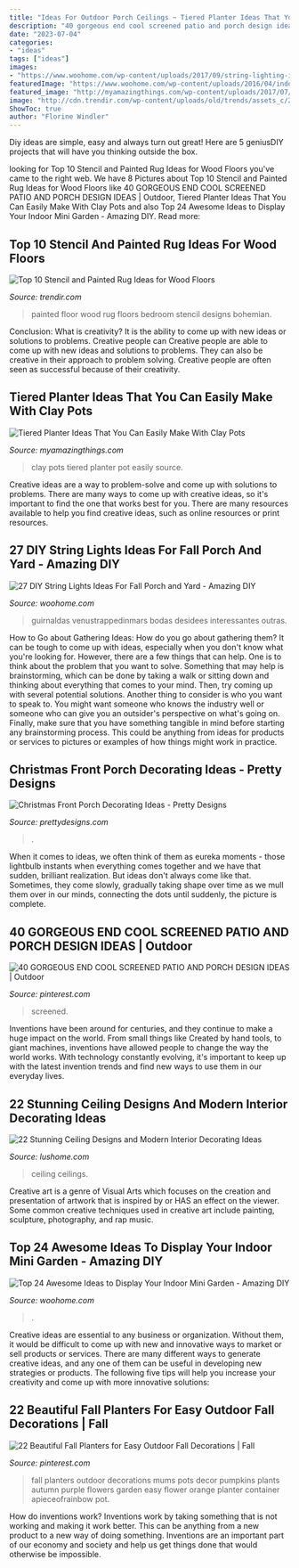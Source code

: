 ```yaml
---
title: "Ideas For Outdoor Porch Ceilings ~ Tiered Planter Ideas That You Can Easily Make With Clay Pots"
description: "40 gorgeous end cool screened patio and porch design ideas"
date: "2023-07-04"
categories:
- "ideas"
tags: ["ideas"]
images:
- "https://www.woohome.com/wp-content/uploads/2017/09/string-lighting-ideas-for-Fall-yard-and-garden-21.jpg"
featuredImage: "https://www.woohome.com/wp-content/uploads/2016/04/indoor-garden-projects-13.jpg"
featured_image: "http://myamazingthings.com/wp-content/uploads/2017/07/clay-pot-ideas-5.jpeg"
image: "http://cdn.trendir.com/wp-content/uploads/old/trends/assets_c/2015/08/bohemian-rug-painted-on-bedroom-floor-thumb-autox841-55613.jpg"
ShowToc: true
author: "Florine Windler"
---
```



Diy ideas are simple, easy and always turn out great! Here are 5 geniusDIY projects that will have you thinking outside the box.

	

		
looking for Top 10 Stencil and Painted Rug Ideas for Wood Floors you've came to the right web. We have 8 Pictures about Top 10 Stencil and Painted Rug Ideas for Wood Floors like 40 GORGEOUS END COOL SCREENED PATIO AND PORCH DESIGN IDEAS | Outdoor, Tiered Planter Ideas That You Can Easily Make With Clay Pots and also Top 24 Awesome Ideas to Display Your Indoor Mini Garden - Amazing DIY. Read more:
		
    
## Top 10 Stencil And Painted Rug Ideas For Wood Floors

<img loading=lazy src="http://cdn.trendir.com/wp-content/uploads/old/trends/assets_c/2015/08/bohemian-rug-painted-on-bedroom-floor-thumb-autox841-55613.jpg" onerror="this.onerror=null;this.src='https://tse1.mm.bing.net/th?id=OIP.C8gvn_5qeb-Bgj-gy7JEXQHaJ5&amp;pid=15.1';" alt="Top 10 Stencil and Painted Rug Ideas for Wood Floors">

_Source: trendir.com_

>painted floor wood rug floors bedroom stencil designs bohemian. 

	

Conclusion: What is creativity? It is the ability to come up with new ideas or solutions to problems. Creative people can
Creative people are able to come up with new ideas and solutions to problems. They can also be creative in their approach to problem solving. Creative people are often seen as successful because of their creativity.

    
## Tiered Planter Ideas That You Can Easily Make With Clay Pots

<img loading=lazy src="http://myamazingthings.com/wp-content/uploads/2017/07/clay-pot-ideas-5.jpeg" onerror="this.onerror=null;this.src='https://tse4.mm.bing.net/th?id=OIP.E8Wz8UGR_xs_H9BitXGH0QHaLH&amp;pid=15.1';" alt="Tiered Planter Ideas That You Can Easily Make With Clay Pots">

_Source: myamazingthings.com_

>clay pots tiered planter pot easily source. 

	

Creative ideas are a way to problem-solve and come up with solutions to problems. There are many ways to come up with creative ideas, so it's important to find the one that works best for you. There are many resources available to help you find creative ideas, such as online resources or print resources.

    
## 27 DIY String Lights Ideas For Fall Porch And Yard - Amazing DIY

<img loading=lazy src="https://www.woohome.com/wp-content/uploads/2017/09/string-lighting-ideas-for-Fall-yard-and-garden-21.jpg" onerror="this.onerror=null;this.src='https://tse1.mm.bing.net/th?id=OIP.I2M-b3k_CrK_ndnfkp5cKwHaJ4&amp;pid=15.1';" alt="27 DIY String Lights Ideas For Fall Porch and Yard - Amazing DIY">

_Source: woohome.com_

>guirnaldas venustrappedinmars bodas desidees interessantes outras. 

	

How to Go about Gathering Ideas: How do you go about gathering them?
It can be tough to come up with ideas, especially when you don't know what you're looking for. However, there are a few things that can help. One is to think about the problem that you want to solve. Something that may help is brainstorming, which can be done by taking a walk or sitting down and thinking about everything that comes to your mind. Then, try coming up with several potential solutions. Another thing to consider is who you want to speak to. You might want someone who knows the industry well or someone who can give you an outsider's perspective on what's going on. Finally, make sure that you have something tangible in mind before starting any brainstorming process. This could be anything from ideas for products or services to pictures or examples of how things might work in practice.

    
## Christmas Front Porch Decorating Ideas - Pretty Designs

<img loading=lazy src="https://www.prettydesigns.com/wp-content/uploads/2014/11/Large-Wreath-for-Front-Porch.jpg" onerror="this.onerror=null;this.src='https://tse1.mm.bing.net/th?id=OIP.nvvr-AwKjVvvhX-7GSteIwAAAA&amp;pid=15.1';" alt="Christmas Front Porch Decorating Ideas - Pretty Designs">

_Source: prettydesigns.com_

>. 

	

When it comes to ideas, we often think of them as eureka moments - those lightbulb instants when everything comes together and we have that sudden, brilliant realization. But ideas don't always come like that. Sometimes, they come slowly, gradually taking shape over time as we mull them over in our minds, connecting the dots until suddenly, the picture is complete.

    
## 40 GORGEOUS END COOL SCREENED PATIO AND PORCH DESIGN IDEAS | Outdoor

<img loading=lazy src="https://i.pinimg.com/736x/1f/b6/69/1fb6699afbb882046c0ede9200f232d1.jpg" onerror="this.onerror=null;this.src='https://tse3.mm.bing.net/th?id=OIP.LOMXU11KdfIyjLN3IDNS0QHaLH&amp;pid=15.1';" alt="40 GORGEOUS END COOL SCREENED PATIO AND PORCH DESIGN IDEAS | Outdoor">

_Source: pinterest.com_

>screened. 

	

Inventions have been around for centuries, and they continue to make a huge impact on the world. From small things like Created by hand tools, to giant machines, inventions have allowed people to change the way the world works. With technology constantly evolving, it's important to keep up with the latest invention trends and find new ways to use them in our everyday lives.

    
## 22 Stunning Ceiling Designs And Modern Interior Decorating Ideas

<img loading=lazy src="https://www.lushome.com/wp-content/uploads/2015/03/modern-ceiling-designs-home-interiors-8.jpg" onerror="this.onerror=null;this.src='https://tse4.mm.bing.net/th?id=OIP.-nw0G4oHIxFATibVGqYTTwAAAA&amp;pid=15.1';" alt="22 Stunning Ceiling Designs and Modern Interior Decorating Ideas">

_Source: lushome.com_

>ceiling ceilings. 

	

Creative art is a genre of Visual Arts which focuses on the creation and presentation of artwork that is inspired by or HAS an effect on the viewer. Some common creative techniques used in creative art include painting, sculpture, photography, and rap music.

    
## Top 24 Awesome Ideas To Display Your Indoor Mini Garden - Amazing DIY

<img loading=lazy src="https://www.woohome.com/wp-content/uploads/2016/04/indoor-garden-projects-13.jpg" onerror="this.onerror=null;this.src='https://tse2.mm.bing.net/th?id=OIP.Ki_UXHZ1V1w7he8dPZSgBAHaLH&amp;pid=15.1';" alt="Top 24 Awesome Ideas to Display Your Indoor Mini Garden - Amazing DIY">

_Source: woohome.com_

>. 

	

Creative ideas are essential to any business or organization. Without them, it would be difficult to come up with new and innovative ways to market or sell products or services. There are many different ways to generate creative ideas, and any one of them can be useful in developing new strategies or products. The following five tips will help you increase your creativity and come up with more innovative solutions: 

    
## 22 Beautiful Fall Planters For Easy Outdoor Fall Decorations | Fall

<img loading=lazy src="https://i.pinimg.com/736x/38/04/c1/3804c1945dda271d83fbd869b4b3d177.jpg" onerror="this.onerror=null;this.src='https://tse4.mm.bing.net/th?id=OIP.ioFiYHXnAF80hh-Ga_T7oAHaNK&amp;pid=15.1';" alt="22 Beautiful Fall Planters for Easy Outdoor Fall Decorations | Fall">

_Source: pinterest.com_

>fall planters outdoor decorations mums pots decor pumpkins plants autumn purple flowers garden easy flower orange planter container apieceofrainbow pot. 

	

How do inventions work?
Inventions work by taking something that is not working and making it work better. This can be anything from a new product to a new way of doing something. Inventions are an important part of our economy and society and help us get things done that would otherwise be impossible.

